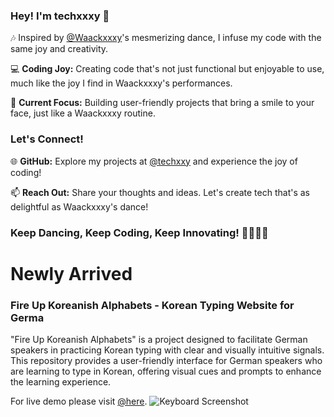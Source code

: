 ### Hey! I'm techxxxy 🌟

🎶 Inspired by [@Waackxxxy](https://youtube.com/shorts/csT4FoP3ok8?si=ZslR_3IJqnu7R-3F)'s mesmerizing dance, I infuse my code with the same joy and creativity.

💻 **Coding Joy:** Creating code that's not just functional but enjoyable to use, much like the joy I find in Waackxxxy's performances.

🚀 **Current Focus:** Building user-friendly projects that bring a smile to your face, just like a Waackxxxy routine.

### Let's Connect!

🌐 **GitHub:** Explore my projects at [@techxxy](https://github.com/techxxy) and experience the joy of coding!

📫 **Reach Out:** Share your thoughts and ideas. Let's create tech that's as delightful as Waackxxxy's dance!

### Keep Dancing, Keep Coding, Keep Innovating! 💃👩‍💻✨


# Newly Arrived 
### Fire Up Koreanish Alphabets - Korean Typing Website for Germa
"Fire Up Koreanish Alphabets" is a project designed to facilitate German speakers in practicing Korean typing with clear and visually intuitive signals. This repository provides a user-friendly interface for German speakers who are learning to type in Korean, offering visual cues and prompts to enhance the learning experience. 

For live demo please visit [@here](https://techxxy.github.io/fire-up-koreanisch-alphabet/).
![Keyboard Screenshot](screenshots/fire-up-koreanish-alphabets.png)
